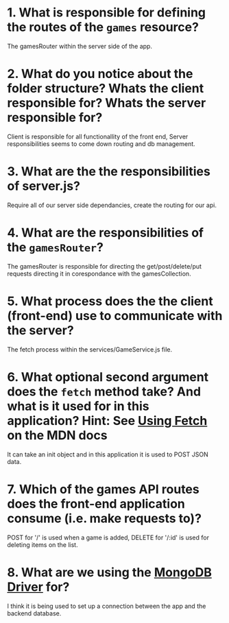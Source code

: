# 1. What is responsible for defining the routes of the `games` resource?
The gamesRouter within the server side of the app.

# 2. What do you notice about the folder structure?  Whats the client responsible for? Whats the server responsible for?
Client is responsible for all functionallity of the front end, Server responsibilities seems to come down routing and db management.

# 3. What are the the responsibilities of server.js?
Require all of our server side dependancies, create the routing for our api.

# 4. What are the responsibilities of the `gamesRouter`?
The gamesRouter is responsible for directing the get/post/delete/put requests directing it in corespondance with the gamesCollection.

# 5. What process does the the client (front-end) use to communicate with the server?
The fetch process within the services/GameService.js file.

# 6. What optional second argument does the `fetch` method take? And what is it used for in this application? Hint: See [Using Fetch](https://developer.mozilla.org/en-US/docs/Web/API/Fetch_API/Using_Fetch) on the MDN docs
It can take an init object and in this application it is used to POST JSON data.

# 7. Which of the games API routes does the front-end application consume (i.e. make requests to)?
POST for '/' is used when a game is added, DELETE for '/:id' is used for deleting items on the list.

# 8. What are we using the [MongoDB Driver](http://mongodb.github.io/node-mongodb-native/) for?
I think it is being used to set up a connection between the app and the backend database.
